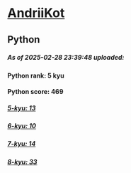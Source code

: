 # [AndriiKot](https://www.codewars.com/users/AndriiKot) 
## Python

##### As of 2025-02-28 23:39:48 uploaded:

#### Python rank: 5 kyu

#### Python score: 469

##### [5-kyu: 13](https://github.com/AndriiKot/Python__CodeWars/tree/main/kyu-5)

##### [6-kyu: 10](https://github.com/AndriiKot/Python__CodeWars/tree/main/kyu-6)

##### [7-kyu: 14](https://github.com/AndriiKot/Python__CodeWars/tree/main/kyu-7)

##### [8-kyu: 33](https://github.com/AndriiKot/Python__CodeWars/tree/main/kyu-8)

